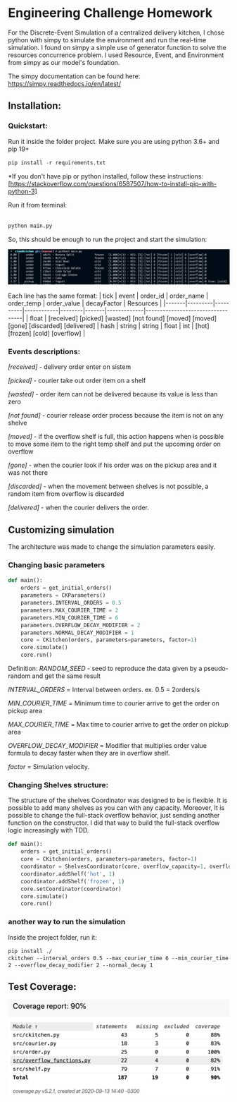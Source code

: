 # Engineering Challenge Homework

For the Discrete-Event Simulation of a centralized delivery kitchen, I chose python with simpy to simulate the environment and run the real-time simulation. I found on simpy a simple use of generator function to solve the resources concurrence problem. I used Resource, Event, and Environment from simpy as our model's foundation.

The simpy documentation can be found here: https://simpy.readthedocs.io/en/latest/

## Installation:

### Quickstart:

Run it inside the folder project. Make sure you are using python 3.6+ and pip 19+


```python
pip install -r requirements.txt

```
*If you don't have pip or python installed, follow these instructions: [https://stackoverflow.com/questions/6587507/how-to-install-pip-with-python-3]

Run it from terminal:

```python

python main.py

```

So, this should be enough to run the project and start the simulation:

![First run](./src/resources/first_run.png)

Each line has the same format:
| tick | event | order_id | order_name | order_temp | order_value | decayFactor | Resources |
|-------|---------|----------|------------|--------|-------|-------------|----------------------------------|
| float | [received] [picked] [wasted] [not found] [moved] [moved] [gone] [discarded] [delivered] | hash | string | string | float | int | [hot] [frozen] [cold] [overflow] |

### Events descriptions:

_[received]_ - delivery order enter on sistem

_[picked]_ - courier take out order item on a shelf

_[wasted]_ - order item can not be delivered because its value is less than zero

_[not found]_ - courier release order process because the item is not on any shelve

_[moved]_ - if the overflow shelf is full, this action happens when is possible to move some item to the right temp shelf and put the upcoming order on overflow

_[gone]_ - when the courier look if his order was on the pickup area and it was not there

_[discarded]_ - when the movement between shelves is not possible, a random item from overflow is discarded

_[delivered]_ - when the courier delivers the order.

## Customizing simulation

The architecture was made to change the simulation parameters easily.

### Changing basic parameters

```python
def main():
    orders = get_initial_orders()
    parameters = CKParameters()
    parameters.INTERVAL_ORDERS = 0.5
    parameters.MAX_COURIER_TIME = 2
    parameters.MIN_COURIER_TIME = 6
    parameters.OVERFLOW_DECAY_MODIFIER = 2
    parameters.NORMAL_DECAY_MODIFIER = 1
    core = CKitchen(orders, parameters=parameters, factor=1)
    core.simulate()
    core.run()

```

Definition:
_RANDOM_SEED_ - seed to reproduce the data given by a pseudo-random and get the same result

_INTERVAL_ORDERS_ = Interval between orders. ex. 0.5 = 2orders/s

_MIN_COURIER_TIME_ = Minimum time to courier arrive to get the order on pickup area

_MAX_COURIER_TIME_ = Max time to courier arrive to get the order on pickup area

_OVERFLOW_DECAY_MODIFIER_ = Modifier that multiplies order value formula to decay faster when they are in overflow shelf.

_factor_ = Simulation velocity.

### Changing Shelves structure:

The structure of the shelves Coordinator was designed to be is flexible. It is possible to add many shelves as you can with any capacity. Moreover, It is possible to change the full-stack overflow behavior, just sending another function on the constructor. I did that way to build the full-stack overflow logic increasingly with TDD.

```python
def main():
    orders = get_initial_orders()
    core = CKitchen(orders, parameters=parameters, factor=1)
    coordinator = ShelvesCoordinator(core, overflow_capacity=1, overflowFullFunc=discard_full_overflow)
    coordinator.addShelf('hot', 1)
    coordinator.addShelf('frozen', 1)
    core.setCoordinator(coordinator)
    core.simulate()
    core.run()

```

### another way to run the simulation

Inside the project folder, run it:

```
pip install ./
ckitchen --interval_orders 0.5 --max_courier_time 6 --min_courier_time 2 --overflow_decay_modifier 2 --normal_decay 1

```

## Test Coverage:

![Coverage test report](./src/resources/report.png)
